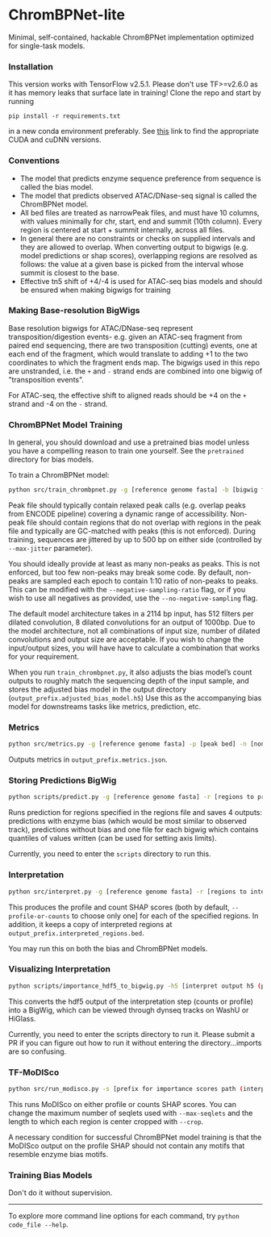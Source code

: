 # ChromBPNet-lite
Minimal, self-contained, hackable ChromBPNet implementation optimized for single-task models.

### Installation

This version works with TensorFlow v2.5.1. Please don't use TF>=v2.6.0 as it has memory leaks that surface late in training! Clone the repo and start by running

`pip install -r requirements.txt` 

in a new conda environment preferably. See [this](https://www.tensorflow.org/install/source#gpu) link to find the appropriate CUDA and cuDNN versions.

### Conventions
- The model that predicts enzyme sequence preference from sequence is called the bias model.
- The model that predicts observed ATAC/DNase-seq signal is called the ChromBPNet model. 
- All bed files are treated as narrowPeak files, and must have 10 columns, with values minimally for chr, start, end and summit (10th column). Every region is centered at start + summit internally, across all files.
- In general there are no constraints or checks on supplied intervals and they are allowed to overlap. When converting output to bigwigs (e.g. model predictions or shap scores), overlapping regions are resolved as follows: the value at a given base is picked from the interval whose summit is closest to the base.
- Effective tn5 shift of +4/-4 is used for ATAC-seq bias models and should be ensured when making bigwigs for training

### Making Base-resolution BigWigs

Base resolution bigwigs for ATAC/DNase-seq represent transposition/digestion events- e.g. given an ATAC-seq fragment from paired end sequencing, there are two transposition (cutting) events, one at each end of the fragment, which would translate to adding +1 to the two coordinates to which the fragment ends map. The bigwigs used in this repo are unstranded, i.e. the `+` and `-` strand ends are combined into one bigwig of "transposition events". 

For ATAC-seq, the effective shift to aligned reads should be +4 on the `+` strand and -4 on the `-` strand. 

### ChromBPNet Model Training

In general, you should download and use a pretrained bias model unless you have a compelling reason to train one yourself. See the `pretrained` directory for bias models.

To train a ChromBPNet model:

```bash
python src/train_chrombpnet.py -g [reference genome fasta] -b [bigwig file] -p [peak bed] -n [non-peak bed] -o [output prefix] -bm [bias model]
```

Peak file should typically contain relaxed peak calls (e.g. overlap peaks from ENCODE pipeline) covering a dynamic range of accessibility. Non-peak file should contain regions that do not overlap with regions in the peak file and typically are GC-matched with peaks (this is not enforced). During training, sequences are jittered by up to 500 bp on either side (controlled by `--max-jitter` parameter).

You should ideally provide at least as many non-peaks as peaks. This is not enforced, but too few non-peaks may break some code. By default, non-peaks are sampled each epoch to contain 1:10 ratio of non-peaks to peaks. This can be modified with the `--negative-sampling-ratio` flag, or if you wish to use all negatives as provided, use the `--no-negative-sampling` flag.

The default model architecture takes in a 2114 bp input, has 512 filters per dilated convolution, 8 dilated convolutions for an output of 1000bp. Due to the model architecture, not all combinations of input size, number of dilated convolutions and output size are acceptable. If you wish to change the input/output sizes, you will have have to calculate a combination that works for your requirement. 

When you run `train_chrombpnet.py`, it also adjusts the bias model’s count outputs to roughly match the sequencing depth of the input sample, and stores the adjusted bias model in the output directory (`output_prefix.adjusted_bias_model.h5`) Use this as the accompanying bias model for downstreams tasks like metrics, prediction, etc.

### Metrics

```bash
python src/metrics.py -g [reference genome fasta] -p [peak bed] -n [non-peak bed] -o [output prefix] -bm [adjusted bias model] -cm [ChromBPNet model] -tc [test chromosome, eg. chr1]
```

Outputs metrics in `output_prefix.metrics.json`.

### Storing Predictions BigWig

```bash
python scripts/predict.py -g [reference genome fasta] -r [regions to predict bed] -o [output prefix] -bm [bias model] -cm [ChromBPNet model] -c [2 column chrom.sizes file] --tqdm 1 [for progress bar] 
```

Runs prediction for regions specified in the regions file and saves 4 outputs: predictions with enzyme bias (which would be most similar to observed track), predictions without bias and one file for each bigwig which contains quantiles of values written (can be used for setting axis limits).

Currently, you need to enter the `scripts` directory to run this.

### Interpretation

```bash
python src/interpret.py -g [reference genome fasta] -r [regions to interpret bed] -m [model (bias or ChromBPNet)] -o [output prefix]
```

This produces the profile and count SHAP scores (both by default, `--profile-or-counts` to choose only one] for each of the specified regions. In addition, it keeps a copy of interpreted regions at `output_prefix.interpreted_regions.bed`. 

You may run this on both the bias and ChromBPNet models.

### Visualizing Interpretation

```bash
python scripts/importance_hdf5_to_bigwig.py -h5 [interpret output h5 (profile or counts)] -r [interpreted regions] -c [2 column chrom.sizes file] -o [bigwig output name] -s [quantiles file output name]
```

This converts the hdf5 output of the interpretation step (counts or profile) into a BigWig, which can be viewed through dynseq tracks on WashU or HiGlass.

Currently, you need to enter the scripts directory to run it. Please submit a PR if you can figure out how to run it without entering the directory...imports are so confusing.

### TF-MoDISco

```bash
python src/run_modisco.py -s [prefix for importance scores path (interpret out prefix)] -p [which set of scores to use (“profile” or “counts”)] -o [output dir]
```

This runs MoDISco on either profile or counts SHAP scores. You can change the maximum number of seqlets used with `--max-seqlets` and the length to which each 
region is center cropped with `--crop`.

A necessary condition for successful ChromBPNet model training is that the MoDISco output on the profile SHAP should not contain any motifs that resemble enzyme bias motifs. 

### Training Bias Models

Don't do it without supervision.

---

To explore more command line options for each command, try `python code_file --help`.

